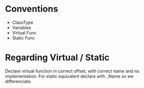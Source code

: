 # Conventions
- ClassType
- Variables
- Virtual Func
- Static Func

# Regarding Virtual / Static
Declare virtual function in correct offset, with correct name and no implementation. For static equivalent declare with _Name so we differenciate.